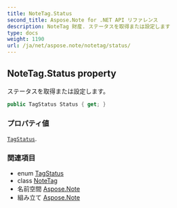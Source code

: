 ```yaml
---
title: NoteTag.Status
second_title: Aspose.Note for .NET API リファレンス
description: NoteTag 財産. ステータスを取得または設定します
type: docs
weight: 1190
url: /ja/net/aspose.note/notetag/status/
---
```

## NoteTag.Status property

ステータスを取得または設定します。

```csharp
public TagStatus Status { get; }
```

### プロパティ値

[`TagStatus`](../../tagstatus/).

### 関連項目

* enum [TagStatus](../../tagstatus/)
* class [NoteTag](../)
* 名前空間 [Aspose.Note](../../notetag/)
* 組み立て [Aspose.Note](../../../)


